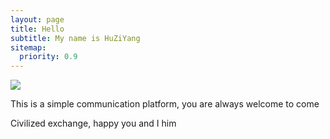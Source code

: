 ```yaml
---
layout: page
title: Hello
subtitle: My name is HuZiYang
sitemap:
  priority: 0.9
---
```


<img src="{{ '/assets/img/11111.jpg' | prepend: site.baseurl }}" id="about-img">

<div id="describe-text">
	<p>This is a simple communication platform, you are always welcome to come</p>
	<p>Civilized exchange, happy you and I him <strong> <a href="https://github.com/Hzyjywb/Hzyjywb.github.io"> </a> </strong></p>
</div>